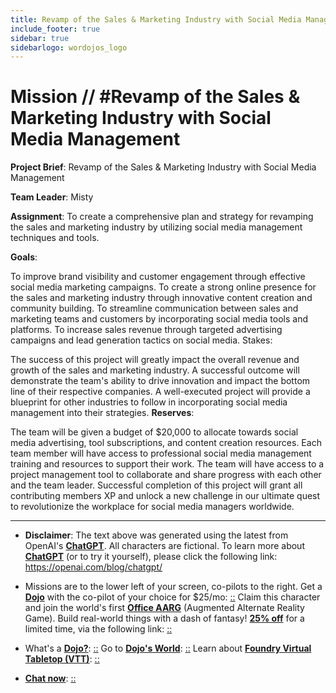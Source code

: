 ```yaml
---
title: Revamp of the Sales & Marketing Industry with Social Media Management
include_footer: true
sidebar: true
sidebarlogo: wordojos_logo
---
```

# Mission // #Revamp of the Sales & Marketing Industry with Social Media Management

**Project Brief**: Revamp of the Sales & Marketing Industry with Social Media Management

**Team Leader**: Misty

**Assignment**: To create a comprehensive plan and strategy for revamping the sales and marketing industry by utilizing social media management techniques and tools.

**Goals**:

To improve brand visibility and customer engagement through effective social media marketing campaigns.
To create a strong online presence for the sales and marketing industry through innovative content creation and community building.
To streamline communication between sales and marketing teams and customers by incorporating social media tools and platforms.
To increase sales revenue through targeted advertising campaigns and lead generation tactics on social media.
Stakes:

The success of this project will greatly impact the overall revenue and growth of the sales and marketing industry.
A successful outcome will demonstrate the team's ability to drive innovation and impact the bottom line of their respective companies.
A well-executed project will provide a blueprint for other industries to follow in incorporating social media management into their strategies.
**Reserves**:

The team will be given a budget of $20,000 to allocate towards social media advertising, tool subscriptions, and content creation resources.
Each team member will have access to professional social media management training and resources to support their work.
The team will have access to a project management tool to collaborate and share progress with each other and the team leader.
Successful completion of this project will grant all contributing members XP and unlock a new challenge in our ultimate quest to revolutionize the workplace for social media managers worldwide.

---

* **Disclaimer**: The text above was generated using the latest from OpenAI's [**ChatGPT**](https://openai.com/blog/chatgpt/).  All characters are fictional.  To learn more about [**ChatGPT**](https://openai.com/blog/chatgpt/) (or to try it yourself), please click the following link: https://openai.com/blog/chatgpt/

* Missions are to the lower left of your screen, co-pilots to the right. Get a [**Dojo**](https://workmates.live/marketplace) with the co-pilot of your choice for $25/mo: [::](https://workmates.live/marketplace)  Claim this character and join the world's first [**Office AARG**](https://dojos.world) (Augmented Alternate Reality Game). Build real-world things with a dash of fantasy! [**25% off**](https://blog.workmates.live/deal-on-a-dojo) for a limited time, via the following link: [::](https://blog.workmates.live/deal-on-a-dojo) 

* What's a [**Dojo?**](https://workdojos.com): [::](https://workdojos.com)  Go to [**Dojo's World**](https://dojos.world): [::](https://dojos.world)  Learn about [**Foundry Virtual Tabletop (VTT)**](https://foundryvtt.com): [::](https://foundryvtt.com/)

* [**Chat now**](https://chat.workmates.live/channel/support): [::](https://chat.workmates.live/channel/support)